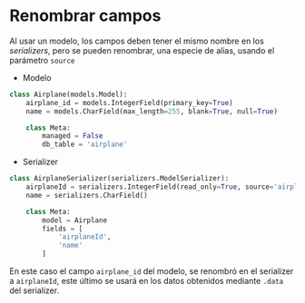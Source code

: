 # Renombrar campos

Al usar un modelo, los campos deben tener el mismo nombre en los *serializers*, pero se pueden renombrar, una especie de alias, usando el parámetro `source`


* Modelo

```python
class Airplane(models.Model):
    airplane_id = models.IntegerField(primary_key=True)
    name = models.CharField(max_length=255, blank=True, null=True)

    class Meta:
        managed = False
        db_table = 'airplane'
```

* Serializer

```python
class AirplaneSerializer(serializers.ModelSerializer):
    airplaneId = serializers.IntegerField(read_only=True, source='airplane_id')
    name = serializers.CharField()

    class Meta:
        model = Airplane
        fields = [
            'airplaneId',
            'name'
        ]
```


En este caso el campo `airplane_id` del modelo, se renombró en el serializer a `airplaneId`, este último se usará en los datos obtenidos mediante `.data` del serializer.

